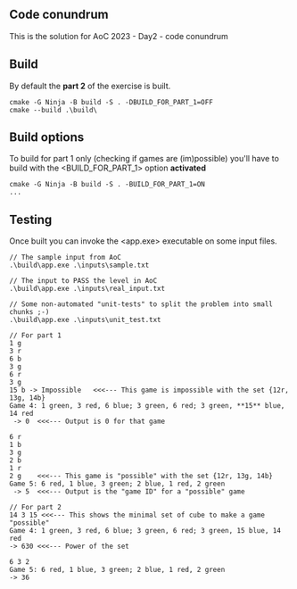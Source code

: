 ## Code conundrum

This is the solution for AoC 2023 - Day2 - code conundrum

## Build

By default the **part 2** of the exercise is built.

```
cmake -G Ninja -B build -S . -DBUILD_FOR_PART_1=OFF
cmake --build .\build\
```

## Build options

To build for part 1 only (checking if games are (im)possible) you'll
have to build with the <BUILD_FOR_PART_1> option **activated**

```
cmake -G Ninja -B build -S . -BUILD_FOR_PART_1=ON
...
```

## Testing

Once built you can invoke the <app.exe> executable on some input files.

```
// The sample input from AoC
.\build\app.exe .\inputs\sample.txt

// The input to PASS the level in AoC
.\build\app.exe .\inputs\real_input.txt

// Some non-automated "unit-tests" to split the problem into small chunks ;-)
.\build\app.exe .\inputs\unit_test.txt
```

```
// For part 1
1 g
3 r
6 b
3 g
6 r
3 g
15 b -> Impossible   <<<--- This game is impossible with the set {12r, 13g, 14b}
Game 4: 1 green, 3 red, 6 blue; 3 green, 6 red; 3 green, **15** blue, 14 red
 -> 0  <<<--- Output is 0 for that game

6 r
1 b
3 g
2 b
1 r
2 g    <<<--- This game is "possible" with the set {12r, 13g, 14b}
Game 5: 6 red, 1 blue, 3 green; 2 blue, 1 red, 2 green
 -> 5  <<<--- Output is the "game ID" for a "possible" game
 ```

 ```
 // For part 2
14 3 15 <<<--- This shows the minimal set of cube to make a game "possible"
Game 4: 1 green, 3 red, 6 blue; 3 green, 6 red; 3 green, 15 blue, 14 red
 -> 630 <<<--- Power of the set

6 3 2
Game 5: 6 red, 1 blue, 3 green; 2 blue, 1 red, 2 green
 -> 36
```
